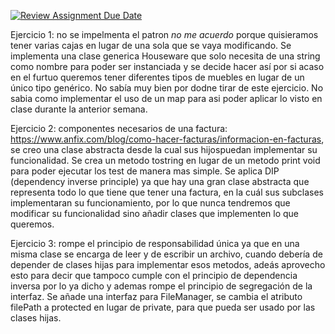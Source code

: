 [![Review Assignment Due Date](https://classroom.github.com/assets/deadline-readme-button-24ddc0f5d75046c5622901739e7c5dd533143b0c8e959d652212380cedb1ea36.svg)](https://classroom.github.com/a/G0JN8jPZ)

Ejercicio 1: no se impelmenta el patron *no me acuerdo* porque quisieramos tener varias cajas en lugar de una sola que se vaya modificando. Se implementa una clase generica Houseware que solo necesita de una string como nombre para poder ser instanciada y se decide hacer así por si acaso en el furtuo queremos tener diferentes tipos de muebles en lugar de un único tipo genérico. No sabía muy bien por dodne tirar de este ejercicio. No sabia como implementar el uso de un map para asi poder aplicar lo visto en clase durante la anterior semana.

Ejercicio 2: componentes necesarios de una factura: https://www.anfix.com/blog/como-hacer-facturas/informacion-en-facturas, se creo una clase abstracta desde la cual sus hijospuedan implementar su funcionalidad. Se crea un metodo tostring en lugar de un metodo print void para poder ejecutar los test de manera mas simple. Se aplica DIP (dependency inverse principle) ya que hay una gran clase abstracta que representa todo lo que tiene que tener una factura, en la cuál sus subclases implementaran su funcionamiento, por lo que nunca tendremos que modificar su funcionalidad sino añadir clases que implementen lo que queremos.

Ejercicio 3: rompe el principio de responsabilidad única ya que en una misma clase se encarga de leer y de escribir un archivo, cuando debería de depender de clases hijas para implementar esos metodos, adeás aprovecho esto para decir que tampoco cumple con el principio de dependencia inversa por lo ya dicho y ademas rompe el principio de segregación de la interfaz. Se añade una interfaz para FileManager, se cambia el atributo filePath a protected en lugar de private, para que pueda ser usado por las clases hijas.